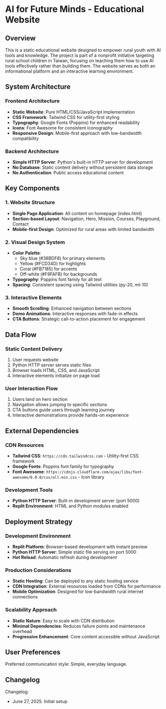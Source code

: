 # AI for Future Minds - Educational Website

## Overview

This is a static educational website designed to empower rural youth with AI tools and knowledge. The project is part of a nonprofit initiative targeting rural school children in Taiwan, focusing on teaching them how to use AI tools effectively rather than building them. The website serves as both an informational platform and an interactive learning environment.

## System Architecture

### Frontend Architecture
- **Static Website**: Pure HTML/CSS/JavaScript implementation
- **CSS Framework**: Tailwind CSS for utility-first styling
- **Typography**: Google Fonts (Poppins) for enhanced readability
- **Icons**: Font Awesome for consistent iconography
- **Responsive Design**: Mobile-first approach with low-bandwidth compatibility

### Backend Architecture
- **Simple HTTP Server**: Python's built-in HTTP server for development
- **No Database**: Static content delivery without persistent data storage
- **No Authentication**: Public access educational content

## Key Components

### 1. Website Structure
- **Single Page Application**: All content on homepage (index.html)
- **Section-based Layout**: Navigation, Hero, Mission, Courses, Playground, Contact
- **Mobile-first Design**: Optimized for rural areas with limited bandwidth

### 2. Visual Design System
- **Color Palette**: 
  - Sky blue (#38BDF8) for primary elements
  - Yellow (#FCD34D) for highlights
  - Coral (#FB7185) for accents
  - Off-white (#F9FAFB) for backgrounds
- **Typography**: Poppins font family for all text
- **Spacing**: Consistent spacing using Tailwind utilities (py-20, mt-10)

### 3. Interactive Elements
- **Smooth Scrolling**: Enhanced navigation between sections
- **Demo Animations**: Interactive responses with fade-in effects
- **CTA Buttons**: Strategic call-to-action placement for engagement

## Data Flow

### Static Content Delivery
1. User requests website
2. Python HTTP server serves static files
3. Browser loads HTML, CSS, and JavaScript
4. Interactive elements initialize on page load

### User Interaction Flow
1. Users land on hero section
2. Navigation allows jumping to specific sections
3. CTA buttons guide users through learning journey
4. Interactive demonstrations provide hands-on experience

## External Dependencies

### CDN Resources
- **Tailwind CSS**: `https://cdn.tailwindcss.com` - Utility-first CSS framework
- **Google Fonts**: Poppins font family for typography
- **Font Awesome**: `https://cdnjs.cloudflare.com/ajax/libs/font-awesome/6.0.0/css/all.min.css` - Icon library

### Development Tools
- **Python HTTP Server**: Built-in development server (port 5000)
- **Replit Environment**: HTML and Python modules enabled

## Deployment Strategy

### Development Environment
- **Replit Platform**: Browser-based development with instant preview
- **Python HTTP Server**: Simple static file serving on port 5000
- **Hot Reload**: Automatic refresh during development

### Production Considerations
- **Static Hosting**: Can be deployed to any static hosting service
- **CDN Integration**: External resources loaded from CDNs for performance
- **Mobile Optimization**: Designed for low-bandwidth rural internet connections

### Scalability Approach
- **Static Nature**: Easy to scale with CDN distribution
- **Minimal Dependencies**: Reduces failure points and maintenance overhead
- **Progressive Enhancement**: Core content accessible without JavaScript

## User Preferences

Preferred communication style: Simple, everyday language.

## Changelog

Changelog:
- June 27, 2025. Initial setup